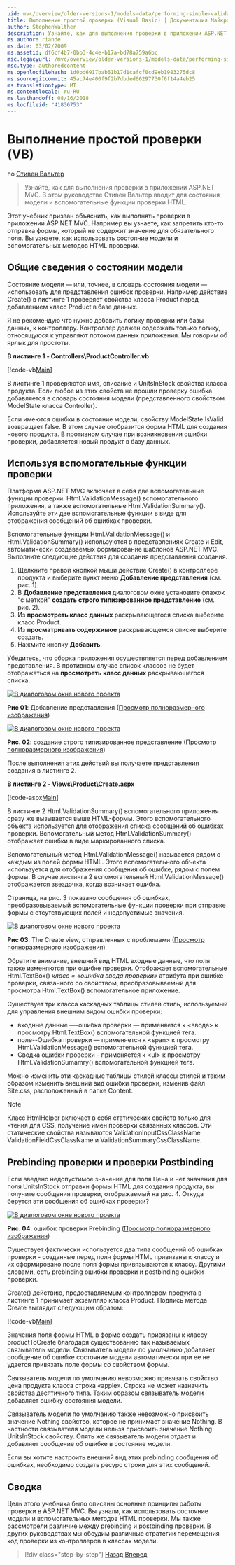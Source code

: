 ```yaml
---
uid: mvc/overview/older-versions-1/models-data/performing-simple-validation-vb
title: Выполнение простой проверки (Visual Basic) | Документация Майкрософт
author: StephenWalther
description: Узнайте, как для выполнения проверки в приложении ASP.NET MVC. В этом руководстве Стивен Вальтер вводит вы состояние модели, а также вспомогательные проверки HTML...
ms.author: riande
ms.date: 03/02/2009
ms.assetid: df6cf4b7-0bb3-4c4e-b17a-bd78a759a6bc
msc.legacyurl: /mvc/overview/older-versions-1/models-data/performing-simple-validation-vb
msc.type: authoredcontent
ms.openlocfilehash: 1d0bd6917bab61b17d1cafcf0cd9eb1983275dc8
ms.sourcegitcommit: 45ac74e400f9f2b7dbded66297730f6f14a4eb25
ms.translationtype: MT
ms.contentlocale: ru-RU
ms.lasthandoff: 08/16/2018
ms.locfileid: "41836753"
---
```

<a name="performing-simple-validation-vb"></a>Выполнение простой проверки (VB)
====================
по [Стивен Вальтер](https://github.com/StephenWalther)

> Узнайте, как для выполнения проверки в приложении ASP.NET MVC. В этом руководстве Стивен Вальтер вводит для состояния модели и вспомогательные функции проверки HTML.


Этот учебник призван объяснить, как выполнять проверки в приложении ASP.NET MVC. Например вы узнаете, как запретить кто-то отправка формы, который не содержит значение для обязательного поля. Вы узнаете, как использовать состояние модели и вспомогательных методов HTML проверки.

## <a name="understanding-model-state"></a>Общие сведения о состоянии модели

Состояние модели — или, точнее, в словарь состояния модели — использовать для представления ошибок проверки. Например действие Create() в листинге 1 проверяет свойства класса Product перед добавлением класс Product в базе данных.


Я не рекомендую что нужно добавить логику проверки или базы данных, к контроллеру. Контроллер должен содержать только логику, относящуюся к управляют потоком данных приложения. Мы говорим об ярлык для простоты.


**В листинге 1 - Controllers\ProductController.vb**

[!code-vb[Main](performing-simple-validation-vb/samples/sample1.vb)]

В листинге 1 проверяются имя, описание и UnitsInStock свойства класса продукта. Если любое из этих свойств не прошли проверку ошибка добавляется в словарь состояния модели (представленного свойством ModelState класса Controller).

Если имеются ошибки в состояние модели, свойству ModelState.IsValid возвращает false. В этом случае отобразится форма HTML для создания нового продукта. В противном случае при возникновении ошибки проверки, добавляется новый продукт в базу данных.

## <a name="using-the-validation-helpers"></a>Используя вспомогательные функции проверки

Платформа ASP.NET MVC включает в себя две вспомогательные функции проверки: Html.ValidationMessage() вспомогательного приложения, а также вспомогательные Html.ValidationSummary(). Используйте эти две вспомогательные функции в виде для отображения сообщений об ошибках проверки.

Вспомогательные функции Html.ValidationMessage() и Html.ValidationSummary() используются в представлениях Create и Edit, автоматически создаваемых формирование шаблонов ASP.NET MVC. Выполните следующие действия для создания представления создания.

1. Щелкните правой кнопкой мыши действие Create() в контроллере продукта и выберите пункт меню **Добавление представления** (см. рис. 1).
2. В **Добавление представления** диалоговом окне установите флажок "с меткой" **создать строго типизированное представление** (см. рис. 2).
3. Из **просмотреть класс данных** раскрывающегося списка выберите класс Product.
4. Из **просматривать содержимое** раскрывающемся списке выберите создать.
5. Нажмите кнопку **Добавить**.


Убедитесь, что сборка приложения осуществляется перед добавлением представления. В противном случае список классов не будет отображаться на **просмотреть класс данных** раскрывающегося списка.


[![В диалоговом окне нового проекта](performing-simple-validation-vb/_static/image1.jpg)](performing-simple-validation-vb/_static/image1.png)

**Рис 01**: Добавление представления ([Просмотр полноразмерного изображения](performing-simple-validation-vb/_static/image2.png))


[![В диалоговом окне нового проекта](performing-simple-validation-vb/_static/image2.jpg)](performing-simple-validation-vb/_static/image3.png)

**Рис. 02**: создание строго типизированное представление ([Просмотр полноразмерного изображения](performing-simple-validation-vb/_static/image4.png))


После выполнения этих действий вы получаете представления создания в листинге 2.

**В листинге 2 - Views\Product\Create.aspx**

[!code-aspx[Main](performing-simple-validation-vb/samples/sample2.aspx)]

В листинге 2 Html.ValidationSummary() вспомогательного приложения сразу же вызывается выше HTML-формы. Этого вспомогательного объекта используется для отображения списка сообщений об ошибках проверки. Вспомогательный метод Html.ValidationSummary() отображает ошибки в виде маркированного списка.

Вспомогательный метод Html.ValidationMessage() называется рядом с каждым из полей формы HTML. Этого вспомогательного объекта используется для отображения сообщения об ошибке, рядом с полем формы. В случае листинга 2 вспомогательный Html.ValidationMessage() отображается звездочка, когда возникает ошибка.

Страница, на рис. 3 показано сообщения об ошибках, преобразовываемый вспомогательные функции проверки при отправке формы с отсутствующих полей и недопустимые значения.


[![В диалоговом окне нового проекта](performing-simple-validation-vb/_static/image3.jpg)](performing-simple-validation-vb/_static/image5.png)

**Рис 03**: The Create view, отправленных с проблемами ([Просмотр полноразмерного изображения](performing-simple-validation-vb/_static/image6.png))


Обратите внимание, внешний вид HTML входные данные, что поля также изменяются при ошибке проверки. Отображает вспомогательные Html.TextBox() *класс = «ошибка ввода проверки»* атрибута при ошибке проверки, связанного со свойством, преобразовываемый для просмотра Html.TextBox() вспомогательное приложение.

Существует три класса каскадных таблицы стилей стиль, используемый для управления внешним видом ошибки проверки:

- входные данные —-ошибка проверки — применяется к &lt;ввода&gt; к просмотру Html.TextBox() вспомогательной функцией тега.
- поле--Ошибка проверки — применяется к &lt;span&gt; к просмотру Html.ValidationMessage() вспомогательной функцией тега.
- Сводка ошибки проверки - применяется к &lt;ul&gt; к просмотру Html.ValidationSumamry() вспомогательной функцией тега.

Можно изменить эти каскадные таблицы стилей классы стилей и таким образом изменить внешний вид ошибки проверки, изменив файл Site.css, расположенный в папке Content.

> [!NOTE] 
> 
> Класс HtmlHelper включает в себя статических свойств только для чтения для CSS, получение имен проверки связанных классов. Эти статические свойства называются ValidationInputCssClassName ValidationFieldCssClassName и ValidationSummaryCssClassName.


## <a name="prebinding-validation-and-postbinding-validation"></a>Prebinding проверки и проверки Postbinding

Если введено недопустимое значение для поля Цена и нет значения для поля UnitsInStock отправки формы HTML для создания продукта, вы получите сообщения проверки, отображаемый на рис. 4. Откуда берутся эти сообщения об ошибках проверки?


[![В диалоговом окне нового проекта](performing-simple-validation-vb/_static/image4.jpg)](performing-simple-validation-vb/_static/image7.png)

**Рис. 04**: ошибок проверки Prebinding ([Просмотр полноразмерного изображения](performing-simple-validation-vb/_static/image8.png))


Существует фактически используется два типа сообщений об ошибках проверки - созданные перед поля формы HTML привязаны к классу и их сформировано после поля формы привязываются к классу. Другими словами, есть prebinding ошибки проверки и postbinding ошибки проверки.

Create() действию, предоставляемым контроллером продукта в листинге 1 принимает экземпляр класса Product. Подпись метода Create выглядит следующим образом:

[!code-vb[Main](performing-simple-validation-vb/samples/sample3.vb)]

Значения поля формы HTML в форме создать привязаны к классу productToCreate благодаря существованию так называемых связыватель модели. Связыватель модели по умолчанию добавляет сообщение об ошибке состояние модели автоматически при ее не удается привязать поле формы со свойством формы.

Связыватель модели по умолчанию невозможно привязать свойство цена продукта класса строка «apple». Строка не может назначить свойства десятичного типа. Таким образом связыватель модели добавляет ошибку состояния модели.

Связыватель модели по умолчанию также невозможно присвоить значение Nothing свойство, которое не принимает значение Nothing. В частности связывателя модели нельзя присвоить значение Nothing UnitsInStock свойству. Опять же связыватель модели отдает и добавляет сообщение об ошибке в состояние модели.

Если вы хотите настроить внешний вид этих prebinding сообщения об ошибках, необходимо создать ресурс строки для этих сообщений.

## <a name="summary"></a>Сводка

Цель этого учебника было описаны основные принципы работы проверки в ASP.NET MVC. Вы узнали, как использовать состояние модели и вспомогательных методов HTML проверки. Мы также рассмотрели различие между prebinding и postbinding проверки. В других руководствах мы обсудим различные стратегии перемещения код проверки из контроллеров в классах модели.

> [!div class="step-by-step"]
> [Назад](displaying-a-table-of-database-data-vb.md)
> [Вперед](validating-with-the-idataerrorinfo-interface-vb.md)
